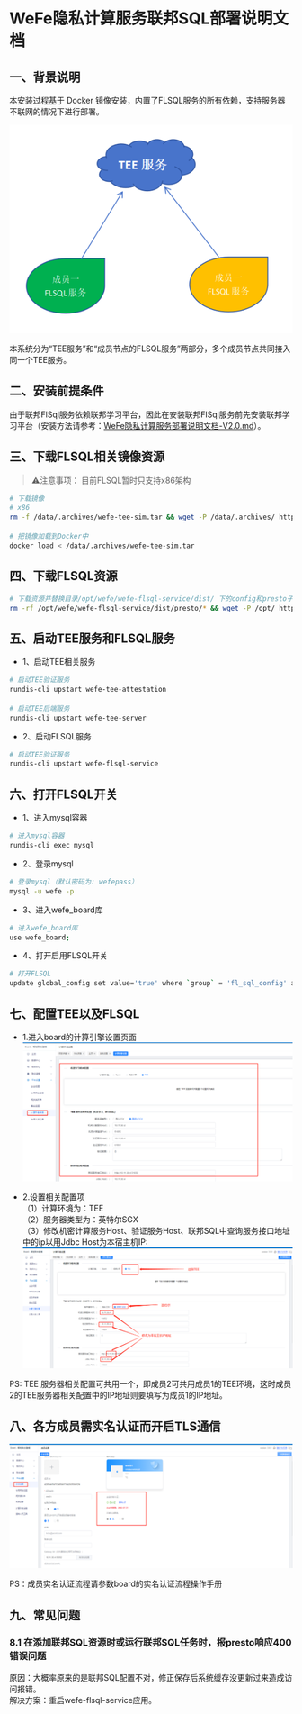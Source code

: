 # WeFe隐私计算服务联邦SQL部署说明文档

## 一、背景说明

本安装过程基于 Docker 镜像安装，内置了FLSQL服务的所有依赖，支持服务器不联网的情况下进行部署。  

![rundis-cli ps结果](images/FLSQL结构.png)  

本系统分为“TEE服务”和“成员节点的FLSQL服务”两部分，多个成员节点共同接入同一个TEE服务。

## 二、安装前提条件
由于联邦FlSql服务依赖联邦学习平台，因此在安装联邦FlSql服务前先安装联邦学习平台（安装方法请参考：[WeFe隐私计算服务部署说明文档-V2.0.md](WeFe隐私计算服务部署说明文档-V2.0.md)）。

## 三、下载FLSQL相关镜像资源
> ⚠️注意事项：
> 目前FLSQL暂时只支持x86架构

```bash
# 下载镜像
# x86
rm -f /data/.archives/wefe-tee-sim.tar && wget -P /data/.archives/ https://welab-wefe-release.obs.cn-south-1.myhuaweicloud.com/deploy/3.8.3/x86_64/wefe-tee-sim.tar

# 把镜像加载到Docker中
docker load < /data/.archives/wefe-tee-sim.tar
```

## 四、下载FLSQL资源
```bash
# 下载资源并替换目录/opt/wefe/wefe-flsql-service/dist/ 下的config和presto子目录
rm -rf /opt/wefe/wefe-flsql-service/dist/presto/* && wget -P /opt/ https://welab-wefe-release.obs.myhuaweicloud.com/deploy/3.8.5/wefe-deploy-flsql-dist-v3.8.5.tar && tar -xvf /opt/wefe-deploy-flsql-dist-v3.8.5.tar -C /opt/wefe/wefe-flsql-service/dist/presto/
```

## 五、启动TEE服务和FLSQL服务
- 1、启动TEE相关服务
```bash
# 启动TEE验证服务
rundis-cli upstart wefe-tee-attestation

# 启动TEE后端服务
rundis-cli upstart wefe-tee-server
```
- 2、启动FLSQL服务
```bash
# 启动TEE验证服务
rundis-cli upstart wefe-flsql-service
```

## 六、打开FLSQL开关
- 1、进入mysql容器
```bash
# 进入mysql容器
rundis-cli exec mysql
```
- 2、登录mysql
```bash
# 登录mysql（默认密码为: wefepass）
mysql -u wefe -p
```
- 3、进入wefe_board库
```bash
# 进入wefe_board库
use wefe_board;
```
- 4、打开启用FLSQL开关
```bash
# 打开FLSQL
update global_config set value='true' where `group` = 'fl_sql_config' and name = 'enable';
```

## 七、配置TEE以及FLSQL

- 1.进入board的计算引擎设置页面
![计算引擎设置页面](images/board-calculation_engine_config.png)  

- 2.设置相关配置项  
（1）计算环境为：TEE  
（2）服务器类型为：英特尔SGX  
（3）修改机密计算服务Host、验证服务Host、联邦SQL中查询服务接口地址中的ip以用Jdbc Host为本宿主机IP:    
![计算引擎设置页面](images/board-calculation_engine_config-update.png)

PS: TEE 服务器相关配置可共用一个，即成员2可共用成员1的TEE环境，这时成员2的TEE服务器相关配置中的IP地址则要填写为成员1的IP地址。

## 八、各方成员需实名认证而开启TLS通信
![成员实名认证](images/board-member-auth-tls.png)

PS：成员实名认证流程请参数board的实名认证流程操作手册


## 九、常见问题
### 8.1 在添加联邦SQL资源时或运行联邦SQL任务时，报presto响应400错误问题
原因：大概率原来的是联邦SQL配置不对，修正保存后系统缓存没更新过来造成访问报错。  
解决方案：重启wefe-flsql-service应用。











